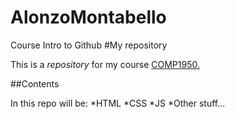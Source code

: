 AlonzoMontabello
================

Course Intro to Github
#My repository

This is a *repository* for my course [COMP1950.](http://thenet.ca)

##Contents

In this repo will be:
*HTML
*CSS
*JS
*Other stuff...
